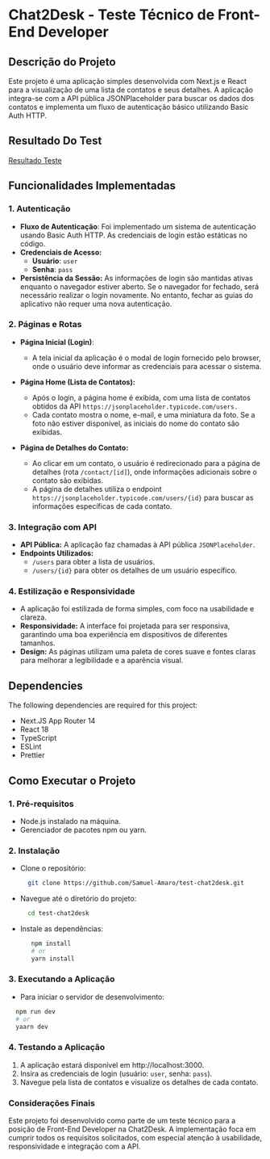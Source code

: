 # Chat2Desk - Teste Técnico de Front-End Developer

## Descrição do Projeto

Este projeto é uma aplicação simples desenvolvida com Next.js e React para a visualização de uma lista de contatos e seus detalhes. A aplicação integra-se com a API pública JSONPlaceholder para buscar os dados dos contatos e implementa um fluxo de autenticação básico utilizando Basic Auth HTTP.

## Resultado Do Test

[Resultado Teste](https://test-chat2desk.vercel.app/)

## Funcionalidades Implementadas

### 1. Autenticação

- **Fluxo de Autenticação**: Foi implementado um sistema de autenticação usando Basic Auth HTTP. As credenciais de login estão estáticas no código.
- **Credenciais de Acesso:**
  - **Usuário**: `user`
  - **Senha**: `pass`
- **Persistência da Sessão:** As informações de login são mantidas ativas enquanto o navegador estiver aberto. Se o navegador for fechado, será necessário realizar o login novamente. No entanto, fechar as guias do aplicativo não requer uma nova autenticação.

### 2. Páginas e Rotas

- **Página Inicial (Login)**:

  - A tela inicial da aplicação é o modal de login fornecido pelo browser, onde o usuário deve informar as credenciais para acessar o sistema.

- **Página Home (Lista de Contatos):**

  - Após o login, a página home é exibida, com uma lista de contatos obtidos da API `https://jsonplaceholder.typicode.com/users.`
  - Cada contato mostra o nome, e-mail, e uma miniatura da foto. Se a foto não estiver disponível, as iniciais do nome do contato são exibidas.

- **Página de Detalhes do Contato:**
  - Ao clicar em um contato, o usuário é redirecionado para a página de detalhes (rota `/contact/[id]`), onde informações adicionais sobre o contato são exibidas.
  - A página de detalhes utiliza o endpoint `https://jsonplaceholder.typicode.com/users/{id}` para buscar as informações específicas de cada contato.

### 3. Integração com API

- **API Pública:** A aplicação faz chamadas à API pública `JSONPlaceholder`.
- **Endpoints Utilizados:**
  - `/users` para obter a lista de usuários.
  - `/users/{id}` para obter os detalhes de um usuário específico.

### 4. Estilização e Responsividade

- A aplicação foi estilizada de forma simples, com foco na usabilidade e clareza.
- **Responsividade:** A interface foi projetada para ser responsiva, garantindo uma boa experiência em dispositivos de diferentes tamanhos.
- **Design:** As páginas utilizam uma paleta de cores suave e fontes claras para melhorar a legibilidade e a aparência visual.

## Dependencies

The following dependencies are required for this project:

- Next.JS App Router 14
- React 18
- TypeScript
- ESLint
- Prettier

## Como Executar o Projeto

### 1. Pré-requisitos

- Node.js instalado na máquina.
- Gerenciador de pacotes npm ou yarn.

### 2. Instalação

- Clone o repositório:

  ```bash
    git clone https://github.com/Samuel-Amaro/test-chat2desk.git
  ```

- Navegue até o diretório do projeto:

  ```bash
    cd test-chat2desk
  ```

- Instale as dependências:

  ```bash
     npm install
     # or
     yarn install
  ```

### 3. Executando a Aplicação

- Para iniciar o servidor de desenvolvimento:

```bash
  npm run dev
  # or
  yaarn dev
```

### 4. Testando a Aplicação

1. A aplicação estará disponível em http://localhost:3000.
2. Insira as credenciais de login (usuário: `user`, senha: `pass`).
3. Navegue pela lista de contatos e visualize os detalhes de cada contato.

### Considerações Finais

Este projeto foi desenvolvido como parte de um teste técnico para a posição de Front-End Developer na Chat2Desk. A implementação foca em cumprir todos os requisitos solicitados, com especial atenção à usabilidade, responsividade e integração com a API.
